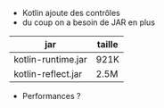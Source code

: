 

* Kotlin ajoute des contrôles
* du coup on a besoin de JAR en plus

| jar                |taille|
|--------------------|------|
| kotlin-runtime.jar | 921K |
| kotlin-reflect.jar | 2.5M |


* Performances ?


<!--
2,5M kotlin-reflect.jar
921K kotlin-runtime.jar
 37K kotlin-script-runtime.jar
  20K kotlin-source-sections-compiler-plugin.jar
3,1K kotlin-stdlib-jdk7.jar
 13K kotlin-stdlib-jdk8.jar
2,8K kotlin-stdlib-jre7.jar
 12K kotlin-stdlib-jre8.jar
650K kotlin-stdlib-js.jar
921K kotlin-stdlib.jar
   19K kotlin-test-js.jar
4,2K kotlin-test-junit.jar
4,3K kotlin-test-testng.jar
  28K kotlin-test.jar
  24K noarg-compiler-plugin.jar
  12K sam-with-receiver-compiler-plugin.jar
-->